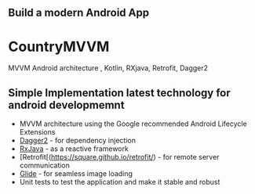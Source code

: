 ## Build a modern Android App 
# CountryMVVM
MVVM Android architecture , Kotlin, RXjava, Retrofit, Dagger2


## Simple Implementation latest technology for android developmemnt 

* MVVM architecture using the Google recommended Android Lifecycle Extensions
* [Dagger2](https://github.com/google/dagger) -  for dependency injection
* [RxJava](https://github.com/ReactiveX/RxJava) - as a reactive framework
* [Retrofit[(https://square.github.io/retrofit/) - for remote server communication
* [Glide](https://github.com/bumptech/glide) - for seamless image loading
* Unit tests to test the application and make it stable and robust



